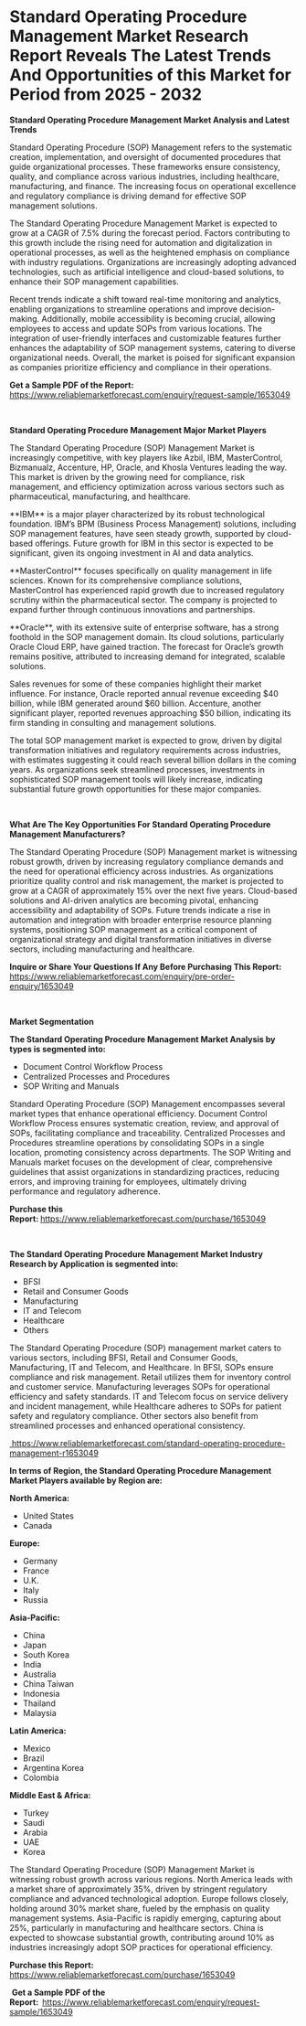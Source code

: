 <p><h1>Standard Operating Procedure Management Market Research Report Reveals The Latest Trends And Opportunities of this Market for Period from 2025 - 2032</h1></p><p><strong>Standard Operating Procedure Management Market Analysis and Latest Trends</strong></p>
<p><p>Standard Operating Procedure (SOP) Management refers to the systematic creation, implementation, and oversight of documented procedures that guide organizational processes. These frameworks ensure consistency, quality, and compliance across various industries, including healthcare, manufacturing, and finance. The increasing focus on operational excellence and regulatory compliance is driving demand for effective SOP management solutions.</p><p>The Standard Operating Procedure Management Market is expected to grow at a CAGR of 7.5% during the forecast period. Factors contributing to this growth include the rising need for automation and digitalization in operational processes, as well as the heightened emphasis on compliance with industry regulations. Organizations are increasingly adopting advanced technologies, such as artificial intelligence and cloud-based solutions, to enhance their SOP management capabilities. </p><p>Recent trends indicate a shift toward real-time monitoring and analytics, enabling organizations to streamline operations and improve decision-making. Additionally, mobile accessibility is becoming crucial, allowing employees to access and update SOPs from various locations. The integration of user-friendly interfaces and customizable features further enhances the adaptability of SOP management systems, catering to diverse organizational needs. Overall, the market is poised for significant expansion as companies prioritize efficiency and compliance in their operations.</p></p>
<p><strong>Get a Sample PDF of the Report:&nbsp;</strong> <a href="https://www.reliablemarketforecast.com/enquiry/request-sample/1653049?utm_campaign=2478&utm_medium=2&utm_source=Github&utm_content=ia&utm_term=16042025&utm_id=standard-operating-procedure-management">https://www.reliablemarketforecast.com/enquiry/request-sample/1653049</a></p>
<p>&nbsp;</p>
<p><strong>Standard Operating Procedure Management Major Market Players</strong></p>
<p><p>The Standard Operating Procedure (SOP) Management Market is increasingly competitive, with key players like Azbil, IBM, MasterControl, Bizmanualz, Accenture, HP, Oracle, and Khosla Ventures leading the way. This market is driven by the growing need for compliance, risk management, and efficiency optimization across various sectors such as pharmaceutical, manufacturing, and healthcare.</p><p>**IBM** is a major player characterized by its robust technological foundation. IBM’s BPM (Business Process Management) solutions, including SOP management features, have seen steady growth, supported by cloud-based offerings. Future growth for IBM in this sector is expected to be significant, given its ongoing investment in AI and data analytics.</p><p>**MasterControl** focuses specifically on quality management in life sciences. Known for its comprehensive compliance solutions, MasterControl has experienced rapid growth due to increased regulatory scrutiny within the pharmaceutical sector. The company is projected to expand further through continuous innovations and partnerships.</p><p>**Oracle**, with its extensive suite of enterprise software, has a strong foothold in the SOP management domain. Its cloud solutions, particularly Oracle Cloud ERP, have gained traction. The forecast for Oracle’s growth remains positive, attributed to increasing demand for integrated, scalable solutions.</p><p>Sales revenues for some of these companies highlight their market influence. For instance, Oracle reported annual revenue exceeding $40 billion, while IBM generated around $60 billion. Accenture, another significant player, reported revenues approaching $50 billion, indicating its firm standing in consulting and management solutions.</p><p>The total SOP management market is expected to grow, driven by digital transformation initiatives and regulatory requirements across industries, with estimates suggesting it could reach several billion dollars in the coming years. As organizations seek streamlined processes, investments in sophisticated SOP management tools will likely increase, indicating substantial future growth opportunities for these major companies.</p></p>
<p>&nbsp;</p>
<p><strong>What Are The Key Opportunities For Standard Operating Procedure Management Manufacturers?</strong></p>
<p><p>The Standard Operating Procedure (SOP) Management market is witnessing robust growth, driven by increasing regulatory compliance demands and the need for operational efficiency across industries. As organizations prioritize quality control and risk management, the market is projected to grow at a CAGR of approximately 15% over the next five years. Cloud-based solutions and AI-driven analytics are becoming pivotal, enhancing accessibility and adaptability of SOPs. Future trends indicate a rise in automation and integration with broader enterprise resource planning systems, positioning SOP management as a critical component of organizational strategy and digital transformation initiatives in diverse sectors, including manufacturing and healthcare.</p></p>
<p><strong>Inquire or Share Your Questions If Any Before Purchasing This Report:</strong> <a href="https://www.reliablemarketforecast.com/enquiry/pre-order-enquiry/1653049?utm_campaign=2478&utm_medium=2&utm_source=Github&utm_content=ia&utm_term=16042025&utm_id=standard-operating-procedure-management">https://www.reliablemarketforecast.com/enquiry/pre-order-enquiry/1653049</a></p>
<p>&nbsp;</p>
<p><strong>Market Segmentation</strong></p>
<p><strong>The Standard Operating Procedure Management Market Analysis by types is segmented into:</strong></p>
<p><ul><li>Document Control Workflow Process</li><li>Centralized Processes and Procedures</li><li>SOP Writing and Manuals</li></ul></p>
<p><p>Standard Operating Procedure (SOP) Management encompasses several market types that enhance operational efficiency. Document Control Workflow Process ensures systematic creation, review, and approval of SOPs, facilitating compliance and traceability. Centralized Processes and Procedures streamline operations by consolidating SOPs in a single location, promoting consistency across departments. The SOP Writing and Manuals market focuses on the development of clear, comprehensive guidelines that assist organizations in standardizing practices, reducing errors, and improving training for employees, ultimately driving performance and regulatory adherence.</p></p>
<p><strong>Purchase this Report:&nbsp;</strong><a href="https://www.reliablemarketforecast.com/purchase/1653049?utm_campaign=2478&utm_medium=2&utm_source=Github&utm_content=ia&utm_term=16042025&utm_id=standard-operating-procedure-management">https://www.reliablemarketforecast.com/purchase/1653049</a></p>
<p>&nbsp;</p>
<p><strong>The Standard Operating Procedure Management Market Industry Research by Application is segmented into:</strong></p>
<p><ul><li>BFSI</li><li>Retail and Consumer Goods</li><li>Manufacturing</li><li>IT and Telecom</li><li>Healthcare</li><li>Others</li></ul></p>
<p><p>The Standard Operating Procedure (SOP) management market caters to various sectors, including BFSI, Retail and Consumer Goods, Manufacturing, IT and Telecom, and Healthcare. In BFSI, SOPs ensure compliance and risk management. Retail utilizes them for inventory control and customer service. Manufacturing leverages SOPs for operational efficiency and safety standards. IT and Telecom focus on service delivery and incident management, while Healthcare adheres to SOPs for patient safety and regulatory compliance. Other sectors also benefit from streamlined processes and enhanced operational consistency.</p></p>
<p><a href="https://www.reliablemarketforecast.com/standard-operating-procedure-management-r1653049?utm_campaign=2478&utm_medium=2&utm_source=Github&utm_content=ia&utm_term=16042025&utm_id=standard-operating-procedure-management">&nbsp;https://www.reliablemarketforecast.com/standard-operating-procedure-management-r1653049</a></p>
<p><strong>In terms of Region, the Standard Operating Procedure Management Market Players available by Region are:</strong></p>
<p>
    <p> <strong> North America: </strong>
        <ul>
            <li>United States</li>
            <li>Canada</li>
        </ul>
        </p> 
    <p> <strong> Europe: </strong>
        <ul>
            <li>Germany</li>
            <li>France</li>
            <li>U.K.</li>
            <li>Italy</li>
            <li>Russia</li>
        </ul>
        </p> 
    <p> <strong> Asia-Pacific: </strong>
        <ul>
            <li>China</li>
            <li>Japan</li>
            <li>South Korea</li>
            <li>India</li>
            <li>Australia</li>
            <li>China Taiwan</li>
            <li>Indonesia</li>
            <li>Thailand</li>
            <li>Malaysia</li>
        </ul>
        </p> 
    <p> <strong> Latin America: </strong>
        <ul>
            <li>Mexico</li>
            <li>Brazil</li>
            <li>Argentina Korea</li>
            <li>Colombia</li>
        </ul>
        </p> 
    <p> <strong> Middle East & Africa: </strong>
        <ul>
            <li>Turkey</li>
            <li>Saudi</li>
            <li>Arabia</li>
            <li>UAE</li>
            <li>Korea</li>
        </ul>
    </p>
    </p>
<p><p>The Standard Operating Procedure (SOP) Management Market is witnessing robust growth across various regions. North America leads with a market share of approximately 35%, driven by stringent regulatory compliance and advanced technological adoption. Europe follows closely, holding around 30% market share, fueled by the emphasis on quality management systems. Asia-Pacific is rapidly emerging, capturing about 25%, particularly in manufacturing and healthcare sectors. China is expected to showcase substantial growth, contributing around 10% as industries increasingly adopt SOP practices for operational efficiency.</p></p>
<p><strong>Purchase this Report: </strong><a href="https://www.reliablemarketforecast.com/purchase/1653049?utm_campaign=2478&utm_medium=2&utm_source=Github&utm_content=ia&utm_term=16042025&utm_id=standard-operating-procedure-management">https://www.reliablemarketforecast.com/purchase/1653049</a></p>
<p>&nbsp;<strong>Get a Sample PDF of the Report:&nbsp;&nbsp;</strong><a href="https://www.reliablemarketforecast.com/enquiry/request-sample/1653049?utm_campaign=2478&utm_medium=2&utm_source=Github&utm_content=ia&utm_term=16042025&utm_id=standard-operating-procedure-management">https://www.reliablemarketforecast.com/enquiry/request-sample/1653049</a></p>
<p><strong></strong></p>
<p><p></p><p></p><p></p></p>